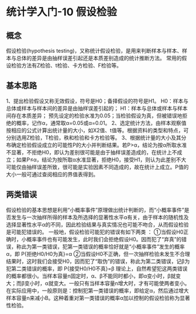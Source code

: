# 统计学入门-10 假设检验
## 概念
假设检验(hypothesis testing)，又称统计假设检验，是用来判断样本与样本、样本与总体的差异是由抽样误差引起还是本质差别造成的统计推断方法。
常用的假设检验方法有Z检验、t检验、卡方检验、F检验等。

## 基本思路
1、提出检验假设又称无效假设，符号是H0；备择假设的符号是H1。
H0：样本与总体或样本与样本间的差异是由抽样误差引起的；
H1：样本与总体或样本与样本间存在本质差异；
预先设定的检验水准为0.05；当检验假设为真，但被错误地拒绝的概率，记作α，通常取α=0.05或α=0.01。
2、选定统计方法，由样本观察值按相应的公式计算出统计量的大小，如X2值、t值等。根据资料的类型和特点，可分别选用Z检验，T检验，秩和检验和卡方检验等。
3、根据统计量的大小及其分布确定检验假设成立的可能性P的大小并判断结果。若P>α，结论为按α所取水准不显著，不拒绝H0，即认为差别很可能是由于抽样误差造成的，在统计上不成立；如果P≤α，结论为按所取α水准显著，拒绝H0，接受H1，则认为此差别不大可能仅由抽样误差所致，很可能是实验因素不同造成的，故在统计上成立。P值的大小一般可通过查阅相应的界值表得到。

## 两类错误
假设检验的基本思想是利用“小概率事件”原理做出统计判断的，而“小概率事件”是否发生与一次抽样所得的样本及所选择的显著性水平α有关，由于样本的随机性及选择显著性水平α的不同，因此检验结果与真实情况也可能不吻合，从而假设检验是可能犯错误的。
一般地，假设检验可能犯的错误有如下两类  ：
①当假设H0正确时，小概率事件也有可能发生，此时我们会拒绝假设H0。因而犯了“弃真”的错误，称此为第一类错误，犯第一类错误的概率恰好就是“小概率事件”发生的概率α，即
P{拒绝H0/H0为真}=α
②当假设H0不正确，但一次抽样检验未发生不合理结果时，这时我们会接受H0，因而犯了“取伪”的错误，称此为第二类错误，记β为犯第二类错误的概率，即
P{接受H0/H0不真}=β
理论上，自然希望犯这两类错误的概率都很小。当样本容量n固定时，α、β不能同时都小，即α变小时，β就变大；而β变小时，α就变大。一般只有当样本容量n增大时，才有可能使两者变小。在实际应用中，一般原则是：控制犯第一类错误的概率，即给定α，然后通过增大样本容量n来减小B。这种着重对第一类错误的概率α加以控制的假设检验称为显著性检验。
